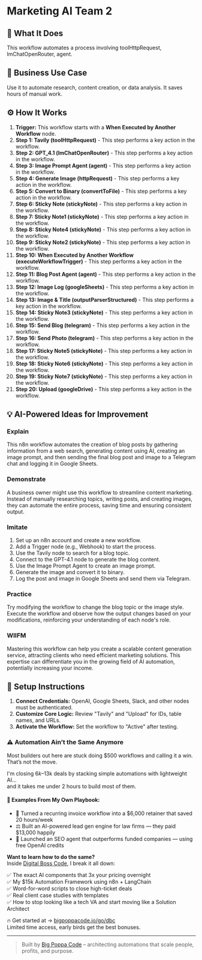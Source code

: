 # Marketing AI Team   2

## 🚀 What It Does
This workflow automates a process involving toolHttpRequest, lmChatOpenRouter, agent.

## 💼 Business Use Case
Use it to automate research, content creation, or data analysis. It saves hours of manual work.

## ⚙️ How It Works
1.  **Trigger:** This workflow starts with a **When Executed by Another Workflow** node.
2. **Step 1: Tavily (toolHttpRequest)** - This step performs a key action in the workflow.
3. **Step 2: GPT_4.1 (lmChatOpenRouter)** - This step performs a key action in the workflow.
4. **Step 3: Image Prompt Agent (agent)** - This step performs a key action in the workflow.
5. **Step 4: Generate Image (httpRequest)** - This step performs a key action in the workflow.
6. **Step 5: Convert to Binary (convertToFile)** - This step performs a key action in the workflow.
7. **Step 6: Sticky Note (stickyNote)** - This step performs a key action in the workflow.
8. **Step 7: Sticky Note1 (stickyNote)** - This step performs a key action in the workflow.
9. **Step 8: Sticky Note4 (stickyNote)** - This step performs a key action in the workflow.
10. **Step 9: Sticky Note2 (stickyNote)** - This step performs a key action in the workflow.
11. **Step 10: When Executed by Another Workflow (executeWorkflowTrigger)** - This step performs a key action in the workflow.
12. **Step 11: Blog Post Agent (agent)** - This step performs a key action in the workflow.
13. **Step 12: Image Log (googleSheets)** - This step performs a key action in the workflow.
14. **Step 13: Image & Title (outputParserStructured)** - This step performs a key action in the workflow.
15. **Step 14: Sticky Note3 (stickyNote)** - This step performs a key action in the workflow.
16. **Step 15: Send Blog (telegram)** - This step performs a key action in the workflow.
17. **Step 16: Send Photo (telegram)** - This step performs a key action in the workflow.
18. **Step 17: Sticky Note5 (stickyNote)** - This step performs a key action in the workflow.
19. **Step 18: Sticky Note6 (stickyNote)** - This step performs a key action in the workflow.
20. **Step 19: Sticky Note7 (stickyNote)** - This step performs a key action in the workflow.
21. **Step 20: Upload (googleDrive)** - This step performs a key action in the workflow.

## 💡 AI-Powered Ideas for Improvement
### Explain
This n8n workflow automates the creation of blog posts by gathering information from a web search, generating content using AI, creating an image prompt, and then sending the final blog post and image to a Telegram chat and logging it in Google Sheets.

### Demonstrate
A business owner might use this workflow to streamline content marketing. Instead of manually researching topics, writing posts, and creating images, they can automate the entire process, saving time and ensuring consistent output.

### Imitate
1. Set up an n8n account and create a new workflow.
2. Add a Trigger node (e.g., Webhook) to start the process.
3. Use the Tavily node to search for a blog topic.
4. Connect to the GPT-4.1 node to generate the blog content.
5. Use the Image Prompt Agent to create an image prompt.
6. Generate the image and convert it to binary.
7. Log the post and image in Google Sheets and send them via Telegram.

### Practice
Try modifying the workflow to change the blog topic or the image style. Execute the workflow and observe how the output changes based on your modifications, reinforcing your understanding of each node's role.

### WIIFM
Mastering this workflow can help you create a scalable content generation service, attracting clients who need efficient marketing solutions. This expertise can differentiate you in the growing field of AI automation, potentially increasing your income.

## 🔧 Setup Instructions
1. **Connect Credentials:** OpenAI, Google Sheets, Slack, and other nodes must be authenticated.
2. **Customize Core Logic:** Review "Tavily" and "Upload" for IDs, table names, and URLs.
3. **Activate the Workflow:** Set the workflow to "Active" after testing.

### ⚠️ Automation Ain’t the Same Anymore

Most builders out here are stuck doing $500 workflows and calling it a win.  
That’s not the move.  

I'm closing $6k–$13k deals by stacking simple automations with lightweight AI...  
and it takes me under 2 hours to build most of them.

#### 🧠 Examples From My Own Playbook:
- 🔁 Turned a recurring invoice workflow into a $6,000 retainer that saved 20 hours/week  
- ⚖️ Built an AI-powered lead gen engine for law firms — they paid $13,000 happily  
- 🚀 Launched an SEO agent that outperforms funded companies — using free OpenAI credits  

**Want to learn how to do the same?**  
Inside [Digital Boss Code](https://bigpoppacode.io/go/dbc), I break it all down:

✅ The exact AI components that 3x your pricing overnight  
✅ My $15k Automation Framework using n8n + LangChain  
✅ Word-for-word scripts to close high-ticket deals  
✅ Real client case studies with templates  
✅ How to stop looking like a tech VA and start moving like a Solution Architect  

🔥 Get started at → [bigpoppacode.io/go/dbc](https://bigpoppacode.io/go/dbc)  
Limited time access, early birds get the best bonuses.

---
> Built by [Big Poppa Code](https://bigpoppacode.io) – architecting automations that scale people, profits, and purpose.
